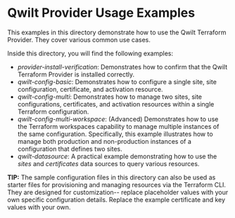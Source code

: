 # Qwilt Provider Usage Examples

This examples in this directory demonstrate how to use the Qwilt Terraform Provider.  They cover various common use cases.

Inside this directory, you will find the following examples:
* *provider-install-verification*:  Demonstrates how to confirm that the Qwilt Terraform Provider is installed correctly.
* *qwilt-config-basic*:  Demonstrates how to configure a single site, site configuration, certificate, and activation resource.
* *qwilt-config-multi*: Demonstrates how to manage two sites, site configurations, certificates, and activation resources within a single Terraform configuration.
* *qwilt-config-multi-workspace*: (Advanced) Demonstrates how to use the Terraform workspaces capability to manage multiple instances of the same configuration. Specifically, this example illustrates how to manage both production and non-production instances of a configuration that defines two sites.
* *qwilt-datasource*:  A practical example demonstrating how to use the *sites* and *certificates* data sources to query various resources.


**TIP:** The sample configuration files in this directory can also be used as starter files for provisioning and managing resources via the Terraform CLI. They are designed for customization-- replace placeholder values with your own specific configuration details. Replace the example certificate and key values with your own.